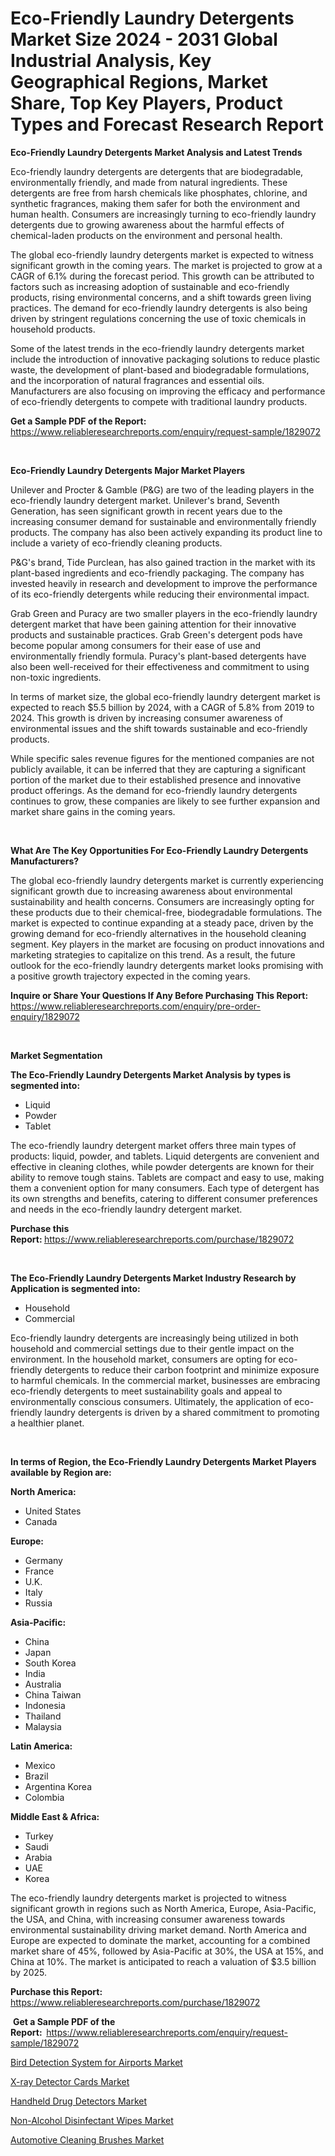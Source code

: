 <p><h1>Eco-Friendly Laundry Detergents Market Size 2024 - 2031 Global Industrial Analysis, Key Geographical Regions, Market Share, Top Key Players, Product Types and Forecast Research Report</h1></p><p><strong>Eco-Friendly Laundry Detergents Market Analysis and Latest Trends</strong></p>
<p><p>Eco-friendly laundry detergents are detergents that are biodegradable, environmentally friendly, and made from natural ingredients. These detergents are free from harsh chemicals like phosphates, chlorine, and synthetic fragrances, making them safer for both the environment and human health. Consumers are increasingly turning to eco-friendly laundry detergents due to growing awareness about the harmful effects of chemical-laden products on the environment and personal health.</p><p>The global eco-friendly laundry detergents market is expected to witness significant growth in the coming years. The market is projected to grow at a CAGR of 6.1% during the forecast period. This growth can be attributed to factors such as increasing adoption of sustainable and eco-friendly products, rising environmental concerns, and a shift towards green living practices. The demand for eco-friendly laundry detergents is also being driven by stringent regulations concerning the use of toxic chemicals in household products.</p><p>Some of the latest trends in the eco-friendly laundry detergents market include the introduction of innovative packaging solutions to reduce plastic waste, the development of plant-based and biodegradable formulations, and the incorporation of natural fragrances and essential oils. Manufacturers are also focusing on improving the efficacy and performance of eco-friendly detergents to compete with traditional laundry products.</p></p>
<p><strong>Get a Sample PDF of the Report:&nbsp;</strong> <a href="https://www.reliableresearchreports.com/enquiry/request-sample/1829072">https://www.reliableresearchreports.com/enquiry/request-sample/1829072</a></p>
<p>&nbsp;</p>
<p><strong>Eco-Friendly Laundry Detergents Major Market Players</strong></p>
<p><p>Unilever and Procter & Gamble (P&G) are two of the leading players in the eco-friendly laundry detergent market. Unilever's brand, Seventh Generation, has seen significant growth in recent years due to the increasing consumer demand for sustainable and environmentally friendly products. The company has also been actively expanding its product line to include a variety of eco-friendly cleaning products.</p><p>P&G's brand, Tide Purclean, has also gained traction in the market with its plant-based ingredients and eco-friendly packaging. The company has invested heavily in research and development to improve the performance of its eco-friendly detergents while reducing their environmental impact.</p><p>Grab Green and Puracy are two smaller players in the eco-friendly laundry detergent market that have been gaining attention for their innovative products and sustainable practices. Grab Green's detergent pods have become popular among consumers for their ease of use and environmentally friendly formula. Puracy's plant-based detergents have also been well-received for their effectiveness and commitment to using non-toxic ingredients.</p><p>In terms of market size, the global eco-friendly laundry detergent market is expected to reach $5.5 billion by 2024, with a CAGR of 5.8% from 2019 to 2024. This growth is driven by increasing consumer awareness of environmental issues and the shift towards sustainable and eco-friendly products.</p><p>While specific sales revenue figures for the mentioned companies are not publicly available, it can be inferred that they are capturing a significant portion of the market due to their established presence and innovative product offerings. As the demand for eco-friendly laundry detergents continues to grow, these companies are likely to see further expansion and market share gains in the coming years.</p></p>
<p>&nbsp;</p>
<p><strong>What Are The Key Opportunities For Eco-Friendly Laundry Detergents Manufacturers?</strong></p>
<p><p>The global eco-friendly laundry detergents market is currently experiencing significant growth due to increasing awareness about environmental sustainability and health concerns. Consumers are increasingly opting for these products due to their chemical-free, biodegradable formulations. The market is expected to continue expanding at a steady pace, driven by the growing demand for eco-friendly alternatives in the household cleaning segment. Key players in the market are focusing on product innovations and marketing strategies to capitalize on this trend. As a result, the future outlook for the eco-friendly laundry detergents market looks promising with a positive growth trajectory expected in the coming years.</p></p>
<p><strong>Inquire or Share Your Questions If Any Before Purchasing This Report:</strong> <a href="https://www.reliableresearchreports.com/enquiry/pre-order-enquiry/1829072">https://www.reliableresearchreports.com/enquiry/pre-order-enquiry/1829072</a></p>
<p>&nbsp;</p>
<p><strong>Market Segmentation</strong></p>
<p><strong>The Eco-Friendly Laundry Detergents Market Analysis by types is segmented into:</strong></p>
<p><ul><li>Liquid</li><li>Powder</li><li>Tablet</li></ul></p>
<p><p>The eco-friendly laundry detergent market offers three main types of products: liquid, powder, and tablets. Liquid detergents are convenient and effective in cleaning clothes, while powder detergents are known for their ability to remove tough stains. Tablets are compact and easy to use, making them a convenient option for many consumers. Each type of detergent has its own strengths and benefits, catering to different consumer preferences and needs in the eco-friendly laundry detergent market.</p></p>
<p><strong>Purchase this Report:&nbsp;</strong><a href="https://www.reliableresearchreports.com/purchase/1829072">https://www.reliableresearchreports.com/purchase/1829072</a></p>
<p>&nbsp;</p>
<p><strong>The Eco-Friendly Laundry Detergents Market Industry Research by Application is segmented into:</strong></p>
<p><ul><li>Household</li><li>Commercial</li></ul></p>
<p><p>Eco-friendly laundry detergents are increasingly being utilized in both household and commercial settings due to their gentle impact on the environment. In the household market, consumers are opting for eco-friendly detergents to reduce their carbon footprint and minimize exposure to harmful chemicals. In the commercial market, businesses are embracing eco-friendly detergents to meet sustainability goals and appeal to environmentally conscious consumers. Ultimately, the application of eco-friendly laundry detergents is driven by a shared commitment to promoting a healthier planet.</p></p>
<p>&nbsp;</p>
<p><strong>In terms of Region, the Eco-Friendly Laundry Detergents Market Players available by Region are:</strong></p>
<p>
    <p> <strong> North America: </strong>
        <ul>
            <li>United States</li>
            <li>Canada</li>
        </ul>
        </p> 
    <p> <strong> Europe: </strong>
        <ul>
            <li>Germany</li>
            <li>France</li>
            <li>U.K.</li>
            <li>Italy</li>
            <li>Russia</li>
        </ul>
        </p> 
    <p> <strong> Asia-Pacific: </strong>
        <ul>
            <li>China</li>
            <li>Japan</li>
            <li>South Korea</li>
            <li>India</li>
            <li>Australia</li>
            <li>China Taiwan</li>
            <li>Indonesia</li>
            <li>Thailand</li>
            <li>Malaysia</li>
        </ul>
        </p> 
    <p> <strong> Latin America: </strong>
        <ul>
            <li>Mexico</li>
            <li>Brazil</li>
            <li>Argentina Korea</li>
            <li>Colombia</li>
        </ul>
        </p> 
    <p> <strong> Middle East & Africa: </strong>
        <ul>
            <li>Turkey</li>
            <li>Saudi</li>
            <li>Arabia</li>
            <li>UAE</li>
            <li>Korea</li>
        </ul>
    </p>
    </p>
<p><p>The eco-friendly laundry detergents market is projected to witness significant growth in regions such as North America, Europe, Asia-Pacific, the USA, and China, with increasing consumer awareness towards environmental sustainability driving market demand. North America and Europe are expected to dominate the market, accounting for a combined market share of 45%, followed by Asia-Pacific at 30%, the USA at 15%, and China at 10%. The market is anticipated to reach a valuation of $3.5 billion by 2025.</p></p>
<p><strong>Purchase this Report: </strong><a href="https://www.reliableresearchreports.com/purchase/1829072">https://www.reliableresearchreports.com/purchase/1829072</a></p>
<p>&nbsp;<strong>Get a Sample PDF of the Report:&nbsp;&nbsp;</strong><a href="https://www.reliableresearchreports.com/enquiry/request-sample/1829072">https://www.reliableresearchreports.com/enquiry/request-sample/1829072</a></p>
<p><strong></strong></p>
<p><p><a href="https://github.com/GroverBarry/Market-Research-Report-List-4/blob/main/bird-detection-system-for-airports-market.md">Bird Detection System for Airports Market</a></p><p><a href="https://github.com/pjcfca/Market-Research-Report-List-1/blob/main/x-ray-detector-cards-market.md">X-ray Detector Cards Market</a></p><p><a href="https://github.com/lylyparadise/Market-Research-Report-List-2/blob/main/handheld-drug-detectors-market.md">Handheld Drug Detectors Market</a></p><p><a href="https://github.com/johnbach50/Market-Research-Report-List-2/blob/main/non-alcohol-disinfectant-wipes-market.md">Non-Alcohol Disinfectant Wipes Market</a></p><p><a href="https://github.com/kathiaseamanalvaradovlprc2h/Market-Research-Report-List-1/blob/main/automotive-cleaning-brushes-market.md">Automotive Cleaning Brushes Market</a></p></p>